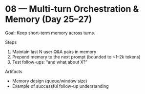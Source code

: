 # 08 — Multi-turn Orchestration & Memory (Day 25–27)

Goal: Keep short-term memory across turns.

Steps
1) Maintain last N user Q&A pairs in memory
2) Prepend memory to the next prompt (bounded to ~1–2k tokens)
3) Test follow-ups: “and what about X?”

Artifacts
- Memory design (queue/window size)
- Example of successful follow-up understanding
